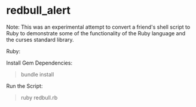 redbull_alert
=============

Note: This was an experimental attempt to convert a friend's shell script to Ruby to demonstrate some of the functionality of the Ruby language and the curses standard library.

Ruby:

Install Gem Dependencies:
> bundle install

Run the Script:
> ruby redbull.rb
